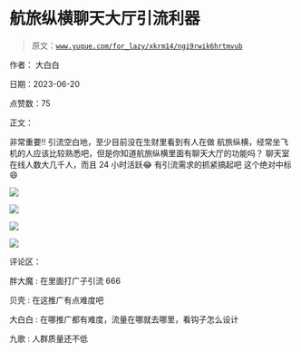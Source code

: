 # 航旅纵横聊天大厅引流利器

> 原文：[`www.yuque.com/for_lazy/xkrm14/ngi9rwik6hrtmvub`](https://www.yuque.com/for_lazy/xkrm14/ngi9rwik6hrtmvub)

作者： 大白白

日期：2023-06-20

点赞数：75

正文：

非常重要‼️ 引流空白地，至少目前没在生财里看到有人在做 航旅纵横，经常坐飞机的人应该比较熟悉吧，但是你知道航旅纵横里面有聊天大厅的功能吗？ 聊天室在线人数大几千人，而且 24 小时活跃😂 有引流需求的抓紧搞起吧 这个绝对中标😄

![](img/347b8e34321c9a2e8e89a50e90ecd5aa.png)

![](img/4a696dfa5397b6108a09451de7cbe47f.png)

![](img/8eef0905c648502ae70d723a322a2fd4.png)

![](img/b47dbbf780fe27888e840d7eba7f2c7c.png)

评论区：

胖大魔 : 在里面打广子引流 666

贝壳 : 在这推广有点难度吧

大白白 : 在哪推广都有难度，流量在哪就去哪里，看钩子怎么设计

九歌 : 人群质量还不低



